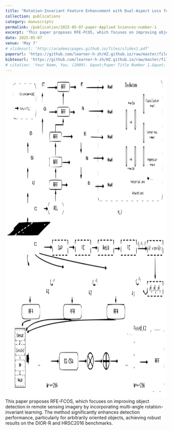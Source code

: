 ```yaml
---
title: "Rotation-Invariant Feature Enhancement with Dual-Aspect Loss for Arbitrary-Oriented Object Detection in Remote Sensing"
collection: publications
category: manuscripts
permalink: /publication/2025-05-07-paper-Applied Sciences-number-1
excerpt: 'This paper proposes RFE-FCOS, which focuses on improving object detection in remote sensing imagery by incorporating multi-angle rotation-invariant learning. The method significantly enhances detection performance, particularly for arbitrarily oriented objects, achieving robust results on the DIOR-R and HRSC2016 benchmarks.'
date: 2025-05-07
venue: 'May 7'
# slidesurl: 'http://academicpages.github.io/files/slides1.pdf'
paperurl: 'https://github.com/learner-h-zh/HZ.github.io/raw/master/files/RFE-FCOS.pdf'
bibtexurl: 'https://github.com/learner-h-zh/HZ.github.io/raw/master/files/RFE-FCOS.bib'
# citation: 'Your Name, You. (2009). &quot;Paper Title Number 1.&quot; <i>Journal 1</i>. 1(1).'
---
```

<img src="./images/RFE-FCOS.svg" alt="icon" style="width: 1000px; height: 1000px; margin-right: 10px;">
This paper proposes RFE-FCOS, which focuses on improving object detection in remote sensing imagery by incorporating multi-angle rotation-invariant learning. The method significantly enhances detection performance, particularly for arbitrarily oriented objects, achieving robust results on the DIOR-R and HRSC2016 benchmarks.



